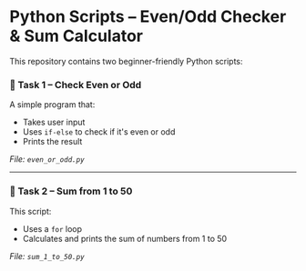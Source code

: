 # Python Scripts – Even/Odd Checker & Sum Calculator

This repository contains two beginner-friendly Python scripts:

### 🔹 Task 1 – Check Even or Odd
A simple program that:
- Takes user input
- Uses `if-else` to check if it's even or odd
- Prints the result

_File: `even_or_odd.py`_

---

### 🔹 Task 2 – Sum from 1 to 50
This script:
- Uses a `for` loop
- Calculates and prints the sum of numbers from 1 to 50

_File: `sum_1_to_50.py`_
